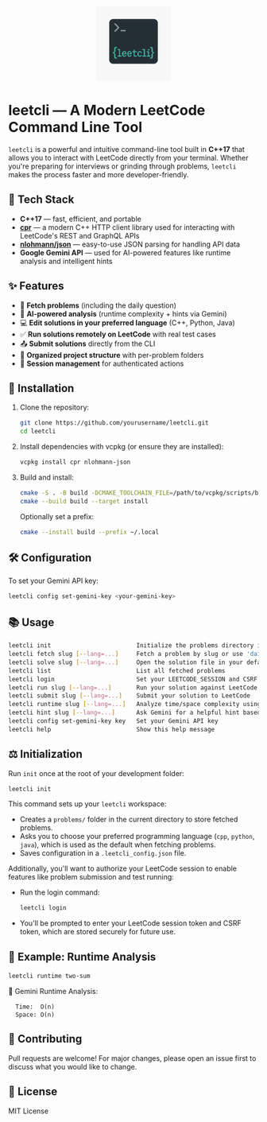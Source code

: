 <p align="center">
  <img src="logo.png" width="150" alt="leetcli logo"/>
</p>


# leetcli — A Modern LeetCode Command Line Tool

`leetcli` is a powerful and intuitive command-line tool built in **C++17** that allows you to interact with LeetCode directly from your terminal. Whether you're preparing for interviews or grinding through problems, `leetcli` makes the process faster and more developer-friendly.

## 🚀 Tech Stack
- **C++17** — fast, efficient, and portable
- **[cpr](https://github.com/libcpr/cpr)** — a modern C++ HTTP client library used for interacting with LeetCode's REST and GraphQL APIs
- **[nlohmann/json](https://github.com/nlohmann/json)** — easy-to-use JSON parsing for handling API data
- **Google Gemini API** — used for AI-powered features like runtime analysis and intelligent hints

## ✨ Features
- 📝 **Fetch problems** (including the daily question)
- 🧠 **AI-powered analysis** (runtime complexity + hints via Gemini)
- 💻 **Edit solutions in your preferred language** (C++, Python, Java)
- ✅ **Run solutions remotely on LeetCode** with real test cases
- 📤 **Submit solutions** directly from the CLI
- 📂 **Organized project structure** with per-problem folders
- 🔑 **Session management** for authenticated actions
## 🔧 Installation
1. Clone the repository:
   ```sh
   git clone https://github.com/yourusername/leetcli.git
   cd leetcli
   ```
2. Install dependencies with vcpkg (or ensure they are installed):
   ```sh
   vcpkg install cpr nlohmann-json
   ```
3. Build and install:
   ```sh
   cmake -S . -B build -DCMAKE_TOOLCHAIN_FILE=/path/to/vcpkg/scripts/buildsystems/vcpkg.cmake
   cmake --build build --target install
   ```
   Optionally set a prefix:
   ```sh
   cmake --install build --prefix ~/.local
   ```

## 🛠️ Configuration
To set your Gemini API key:
```sh
leetcli config set-gemini-key <your-gemini-key>
```

## 📚 Usage
```sh
leetcli init                        Initialize the problems directory in your current directory
leetcli fetch slug [--lang=...]     Fetch a problem by slug or use 'daily' for the daily question
leetcli solve slug [--lang=...]     Open the solution file in your default editor
leetcli list                        List all fetched problems
leetcli login                       Set your LEETCODE_SESSION and CSRF token
leetcli run slug [--lang=...]       Run your solution against LeetCode testcases
leetcli submit slug [--lang=...]    Submit your solution to LeetCode
leetcli runtime slug [--lang=...]   Analyze time/space complexity using Gemini
leetcli hint slug [--lang=...]      Ask Gemini for a helpful hint based on your solution progress
leetcli config set-gemini-key key   Set your Gemini API key
leetcli help                        Show this help message
```


## ⚖️ Initialization
Run `init` once at the root of your development folder:
```sh
leetcli init
```
This command sets up your `leetcli` workspace:
- Creates a `problems/` folder in the current directory to store fetched problems.
- Asks you to choose your preferred programming language (`cpp`, `python`, `java`), which is used as the default when fetching problems.
- Saves configuration in a `.leetcli_config.json` file.

Additionally, you'll want to authorize your LeetCode session to enable features like problem submission and test running:
- Run the login command:
  ```sh
  leetcli login
  ```
- You'll be prompted to enter your LeetCode session token and CSRF token, which are stored securely for future use.

## 🧠 Example: Runtime Analysis
```sh
leetcli runtime two-sum
```
🧠 Gemini Runtime Analysis:
```
  Time:  O(n)
  Space: O(n)
```

## 🤝 Contributing
Pull requests are welcome! For major changes, please open an issue first to discuss what you would like to change.

## 📄 License
MIT License
